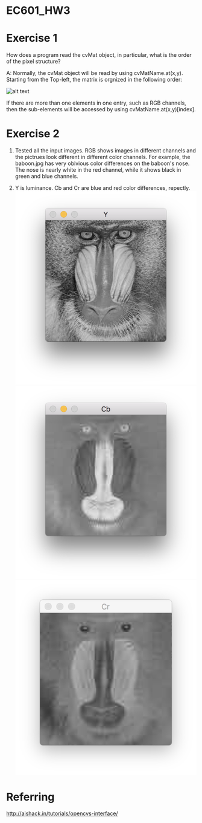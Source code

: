 # EC601_HW3
# Exercise 1
How does a program read the cvMat object, in particular, what is the order of the pixel structure?

A: Normally, the cvMat object will be read by using cvMatName.at(x,y). Starting from the Top-left, the matrix is orgnized in the following order:

![alt text](http://aishack.in/static/img/tut/cpp-mat.jpg)

If there are more than one elements in one entry, such as RGB channels, then the sub-elements will be accessed by using cvMatName.at(x,y)[index].

# Exercise 2

1. Tested all the input images. RGB shows images in different channels and the pictrues look different in different color channels. For example, the baboon.jpg has very obivious color differences on the baboon's nose. The nose is nearly white in the red channel, while it shows black in green and blue channels.

2. Y is luminance. Cb and Cr are blue and red color differences, repectly.
![alt text](https://github.com/jhzhaofred/EC601_HW3/blob/master/images/Y.png)![alt text](https://github.com/jhzhaofred/EC601_HW3/blob/master/images/cb.png)![alt text](https://github.com/jhzhaofred/EC601_HW3/blob/master/images/cr.png)

# Referring
http://aishack.in/tutorials/opencvs-interface/
